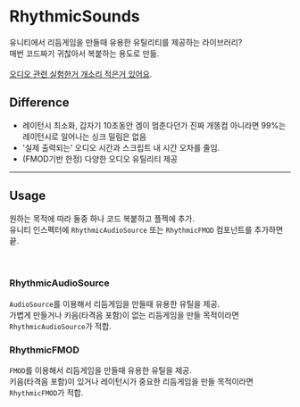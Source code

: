 # RhythmicSounds
유니티에서 리듬게임을 만들때 유용한 유틸리티를 제공하는 라이브러리?    
매번 코드짜기 귀찮아서 복붙하는 용도로 만듦.   
<br>
[오디오 관련 실험한거 개소리 적은거 있어요](https://github.com/NoBrain0917/RhythmicSounds/blob/main/note.md). 
<br>

## Difference
 - 레이턴시 최소화, 갑자기 10초동안 겜이 멈춘다던가 진짜 개똥컴 아니라면 99%는 레이턴시로 일어나는 싱크 밀림은 없음
 - '실제 출력되는' 오디오 시간과 스크립트 내 시간 오차를 줄임.
 - (FMOD기반 한정) 다양한 오디오 유틸리티 제공

----

## Usage
원하는 목적에 따라 둘중 하나 코드 복붙하고 플젝에 추가.    
유니티 인스펙터에 `RhythmicAudioSource` 또는 `RhythmicFMOD` 컴포넌트를 추가하면 끝.      
<br>
<br>

### RhythmicAudioSource
`AudioSource`를 이용해서 리듬게임을 만들때 유용한 유틸을 제공.   
가볍게 만들거나 키음(타격음 포함)이 없는 리듬게임을 만들 목적이라면 `RhythmicAudioSource`가 적합.
<br>


### RhythmicFMOD
`FMOD`를 이용해서 리듬게임을 만들때 유용한 유틸을 제공.  
키음(타격음 포함)이 있거나 레이턴시가 중요한 리듬게임을 만들 목적이라면 `RhythmicFMOD`가 적합.

